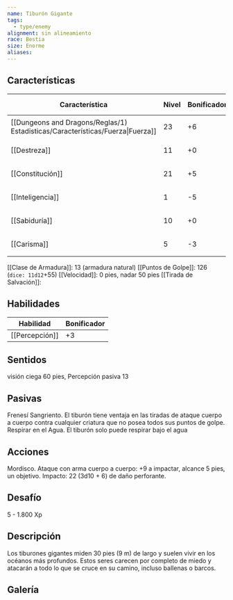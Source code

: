 ```yaml
---
name: Tiburón Gigante
tags:
  - type/enemy
alignment: sin alineamiento
race: Bestia
size: Enorme
aliases:
---
```


## Características

| Característica                                                                 | Nivel | Bonificador | Lanzar dado      |
| ------------------------------------------------------------------------------ | ----- | ----------- | ---------------- |
| [[Dungeons and Dragons/Reglas/1) Estadisticas/Características/Fuerza\|Fuerza]] | 23    | +6          | `dice: 1d20 + 0` |
| [[Destreza]]                                                                   | 11    | +0          | `dice: 1d20 + 0` |
| [[Constitución]]                                                               | 21    | +5          | `dice: 1d20 + 0` |
| [[Inteligencia]]                                                               | 1     | -5          | `dice: 1d20 + 0` |
| [[Sabiduría]]                                                                  | 10    | +0          | `dice: 1d20 + 0` |
| [[Carisma]]                                                                    | 5     | -3          | `dice: 1d20 + 0` |

[[Clase de Armadura]]: 13 (armadura natural)
[[Puntos de Golpe]]: 126 (`dice: 11d12`+55)
[[Velocidad]]: 0 pies, nadar 50 pies
[[Tirada de Salvación]]:

## Habilidades

| Habilidad      | Bonificador |
| -------------- | ----------- |
| [[Percepción]] | +3          |

## Sentidos

visión ciega 60 pies, Percepción pasiva 13

## Pasivas

Frenesí Sangriento. El tiburón tiene ventaja en las tiradas de ataque
cuerpo a cuerpo contra cualquier criatura que no posea todos sus
puntos de golpe.
Respirar en el Agua. El tiburón solo puede respirar bajo el agua

## Acciones

Mordisco. Ataque con arma cuerpo a cuerpo: +9 a impactar, alcance
5 pies, un objetivo. Impacto: 22 (3d10 + 6) de daño perforante.

## Desafío

5 - 1.800 Xp

## Descripción

Los tiburones gigantes miden 30 pies (9 m) de largo y suelen vivir en los océanos más profundos. Estos seres carecen por completo de miedo y atacarán a todo lo que se cruce en su camino, incluso ballenas o barcos.

## Galería


